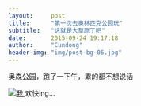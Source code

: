 ```yaml
---
layout:     post
title:      "第一次去奥林匹克公园玩"
subtitle:   "这就是大草原了吧"
date:       2015-09-24 19:17:18
author:     "Cundong"
header-img: "img/post-bg-06.jpg"
---
```


<p>奥森公园，跑了一下午，累的都不想说话</p>

<a href="#">
    <img src="{{ site.baseurl }}/img/map_1.jpg" alt="我">
</a>
<span class="caption text-muted">欢快ing...</span>